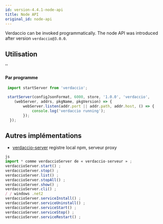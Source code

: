 ```yaml
---
id: version-4.4.1-node-api
title: Node API
original_id: node-api
---
```


Verdaccio can be invoked programmatically. The node API was introduced after version `verdaccio@3.0.0`.

## Utilisation

<div id="codefund">''</div>

#### Par programme

```js
 import startServer from 'verdaccio';

 startServer(configJsonFormat, 6000, store, '1.0.0', 'verdaccio',
    (webServer, addrs, pkgName, pkgVersion) => {
        webServer.listen(addr.port || addr.path, addr.host, () => {
            console.log('verdaccio running');
        });
  });
```

## Autres implémentations

* [verdaccio-server](https://github.com/boringame/verdaccio-server) registre local npm, serveur proxy

```js
js
import * comme verdaccioServer de « verdaccio-serveur » ;
verdaccioServer.start() ;
verdaccioServer.stop() ;
verdaccioServer.list() ;
verdaccioServer.stopAll() ;
verdaccioServer.show() ;
verdaccioServer.cli() ;
/ / windows .net2
verdaccioServer.serviceInstall() ;
verdaccioServer.serviceUninstall() ;
verdaccioServer.serviceStart() ;
verdaccioServer.serviceStop() ;
verdaccioServer.serviceRestart() ;
```
